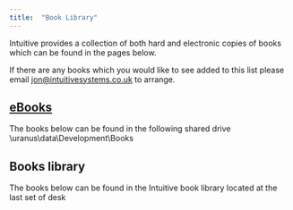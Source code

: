 ```yaml
---
title:  "Book Library"
---
```

Intuitive provides a collection of both hard and electronic copies of books which can be found in the pages below.

If there are any books which you would like to see added to this list please email jon@intuitivesystems.co.uk to arrange.

## [eBooks]
The books below can be found in the following shared drive \\uranus\data\Development\Books

## Books library
The books below can be found in the Intuitive book library located at the last set of desk

[eBooks]: http://intuitivedocs.github.io/devwiki/content/Misc/Library/eBooks
[Books library]: http://intuitivedocs.github.io/devwiki/content/Misc/Library/Books

